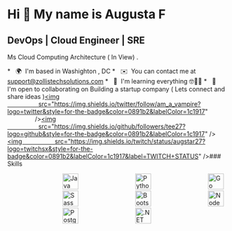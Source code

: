 Hi 👋 My name is Augusta F
==========================

DevOps | Cloud Engineer | SRE
-----------------------------

Ms Cloud Computing Architecture ( In View) .

*   🌍  I'm based in Washighton , DC
*   ✉️  You can contact me at [support@zollistechsolutions.com](mailto:support@zollistechsolutions.com)
*   🧠  I'm learning everything 🤓🥸😎
*   🤝  I'm open to collaborating on Building a startup company ( Lets connect and share ideas )<a href="https://www.twitter.com/am_a_vampire" target="_blank" rel="noreferrer"><img
                  src="https://img.shields.io/twitter/follow/am_a_vampire?logo=twitter&style=for-the-badge&color=0891b2&labelColor=1c1917"
                /></a><a href="https://www.github.com/tee27" target="_blank" rel="noreferrer"><img
                  src="https://img.shields.io/github/followers/tee27?logo=github&style=for-the-badge&color=0891b2&labelColor=1c1917" /></a><a href="https://www.twitch.tv/augstar27" target="_blank" rel="noreferrer"><img
                  src="https://img.shields.io/twitch/status/augstar27?logo=twitchsx&style=for-the-badge&color=0891b2&labelColor=1c1917&label=TWITCH+STATUS" /></a>### Skills<p align="left">
                                <a href="https://www.oracle.com/java/" target="_blank" rel="noreferrer"><img src="https://raw.githubusercontent.com/danielcranney/readme-generator/main/public/icons/skills/java-colored.svg" width="36" height="36" alt="Java" /></a>
                                <a href="https://www.python.org/" target="_blank" rel="noreferrer"><img src="https://raw.githubusercontent.com/danielcranney/readme-generator/main/public/icons/skills/python-colored.svg" width="36" height="36" alt="Python" /></a>
                                <a href="https://go.dev/doc/" target="_blank" rel="noreferrer"><img src="https://raw.githubusercontent.com/danielcranney/readme-generator/main/public/icons/skills/go-colored.svg" width="36" height="36" alt="Go" /></a>
                                <a href="https://sass-lang.com/" target="_blank" rel="noreferrer"><img src="https://raw.githubusercontent.com/danielcranney/readme-generator/main/public/icons/skills/sass-colored.svg" width="36" height="36" alt="Sass" /></a>
                                <a href="https://getbootstrap.com/" target="_blank" rel="noreferrer"><img src="https://raw.githubusercontent.com/danielcranney/readme-generator/main/public/icons/skills/bootstrap-colored.svg" width="36" height="36" alt="Bootstrap" /></a>
                                <a href="https://nodejs.org/en/" target="_blank" rel="noreferrer"><img src="https://raw.githubusercontent.com/danielcranney/readme-generator/main/public/icons/skills/nodejs-colored.svg" width="36" height="36" alt="NodeJS" /></a>
                                <a href="https://www.postgresql.org/" target="_blank" rel="noreferrer"><img src="https://raw.githubusercontent.com/danielcranney/readme-generator/main/public/icons/skills/postgresql-colored.svg" width="36" height="36" alt="PostgreSQL" /></a>
                                <a href="https://dotnet.microsoft.com/en-us/" target="_blank" rel="noreferrer"><img src="https://raw.githubusercontent.com/danielcranney/readme-generator/main/public/icons/skills/dot-net-colored.svg" width="36" height="36" alt=".NET" /></a>
                    </p>
